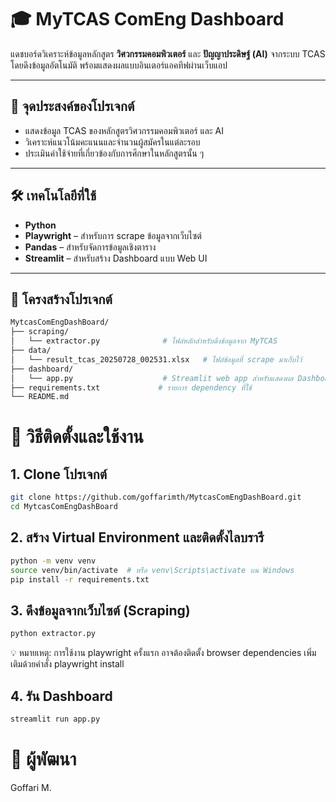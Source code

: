 # 🎓 MyTCAS ComEng Dashboard

แดชบอร์ดวิเคราะห์ข้อมูลหลักสูตร **วิศวกรรมคอมพิวเตอร์** และ **ปัญญาประดิษฐ์ (AI)** จากระบบ TCAS โดยดึงข้อมูลอัตโนมัติ พร้อมแสดงผลแบบอินเตอร์แอคทีฟผ่านเว็บแอป

---

## 🎯 จุดประสงค์ของโปรเจกต์

- แสดงข้อมูล TCAS ของหลักสูตรวิศวกรรมคอมพิวเตอร์ และ AI
- วิเคราะห์แนวโน้มคะแนนและจำนวนผู้สมัครในแต่ละรอบ
- ประเมินค่าใช้จ่ายที่เกี่ยวข้องกับการศึกษาในหลักสูตรนั้น ๆ

---

## 🛠 เทคโนโลยีที่ใช้

- **Python**
- **Playwright** – สำหรับการ scrape ข้อมูลจากเว็บไซต์
- **Pandas** – สำหรับจัดการข้อมูลเชิงตาราง
- **Streamlit** – สำหรับสร้าง Dashboard แบบ Web UI

---

## 📁 โครงสร้างโปรเจกต์

```bash
MytcasComEngDashBoard/
├── scraping/
│   └── extractor.py              # ไฟล์หลักสำหรับดึงข้อมูลจาก MyTCAS
├── data/
│   └── result_tcas_20250728_002531.xlsx   # ไฟล์ข้อมูลที่ scrape มาเก็บไว้
├── dashboard/
│   └── app.py                    # Streamlit web app สำหรับแสดงผล Dashboard
├── requirements.txt             # รายการ dependency ที่ใช้
└── README.md
```

# 🚀 วิธีติดตั้งและใช้งาน
## 1. Clone โปรเจกต์
```bash
git clone https://github.com/goffarimth/MytcasComEngDashBoard.git
cd MytcasComEngDashBoard
```
## 2. สร้าง Virtual Environment และติดตั้งไลบรารี
```bash
python -m venv venv
source venv/bin/activate  # หรือ venv\Scripts\activate บน Windows
pip install -r requirements.txt
```
## 3. ดึงข้อมูลจากเว็บไซต์ (Scraping)
```bash
python extractor.py
```
💡 หมายเหตุ: การใช้งาน playwright ครั้งแรก อาจต้องติดตั้ง browser dependencies เพิ่มเติมด้วยคำสั่ง
playwright install

## 4. รัน Dashboard
```bash
streamlit run app.py
```

# 📌 ผู้พัฒนา
Goffari M.
